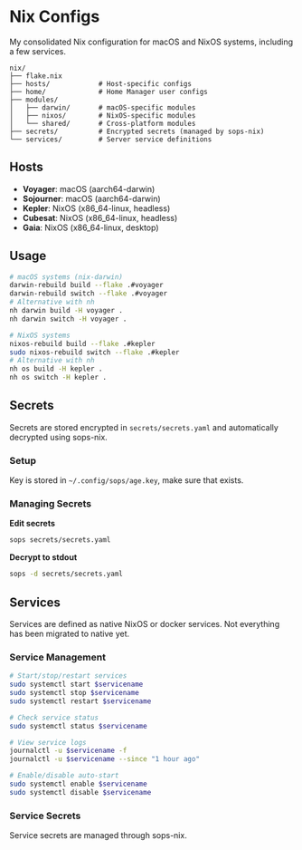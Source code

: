 # Nix Configs

My consolidated Nix configuration for macOS and NixOS systems, including a few services.

```
nix/
├── flake.nix
├── hosts/            # Host-specific configs
├── home/             # Home Manager user configs
├── modules/
│   ├── darwin/       # macOS-specific modules
│   ├── nixos/        # NixOS-specific modules
│   └── shared/       # Cross-platform modules
├── secrets/          # Encrypted secrets (managed by sops-nix)
└── services/         # Server service definitions
```

## Hosts

- **Voyager**: macOS (aarch64-darwin)
- **Sojourner**: macOS (aarch64-darwin)
- **Kepler**: NixOS (x86_64-linux, headless)
- **Cubesat**: NixOS (x86_64-linux, headless)
- **Gaia**: NixOS (x86_64-linux, desktop)

## Usage

```bash
# macOS systems (nix-darwin)
darwin-rebuild build --flake .#voyager
darwin-rebuild switch --flake .#voyager
# Alternative with nh
nh darwin build -H voyager .
nh darwin switch -H voyager .

# NixOS systems
nixos-rebuild build --flake .#kepler
sudo nixos-rebuild switch --flake .#kepler
# Alternative with nh
nh os build -H kepler .
nh os switch -H kepler .
```

## Secrets

Secrets are stored encrypted in `secrets/secrets.yaml` and automatically decrypted using sops-nix.

### Setup

Key is stored in `~/.config/sops/age.key`, make sure that exists.

### Managing Secrets

**Edit secrets**
```bash
sops secrets/secrets.yaml
```

**Decrypt to stdout**
```bash
sops -d secrets/secrets.yaml
```

## Services

Services are defined as native NixOS or docker services. Not everything has been migrated to native yet.

### Service Management

```bash
# Start/stop/restart services
sudo systemctl start $servicename
sudo systemctl stop $servicename
sudo systemctl restart $servicename

# Check service status
sudo systemctl status $servicename

# View service logs
journalctl -u $servicename -f
journalctl -u $servicename --since "1 hour ago"

# Enable/disable auto-start
sudo systemctl enable $servicename
sudo systemctl disable $servicename
```

### Service Secrets

Service secrets are managed through sops-nix.
